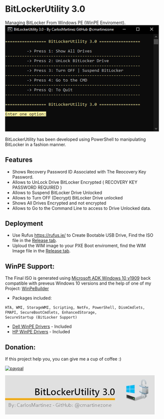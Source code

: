 # BitLockerUtility 3.0
 Managing BitLocker From Windows PE (WinPE Enviroment).
 ![""](Screenshots/001.PNG)
 
 
 BitLockerUtility has been developed using PowerShell to manipulating BitLocker in a fashion manner.
 
 
 ## Features
* Shows Recovery Password ID Associated with The Reocovery Key Password.
* Allows to UnLock Drive BitLocker Encrypted ( RECOVERY KEY PASSWORD REQUIRED )
* Allows to Suspend BitLocker Drive Unlocked 
* Allows to Turn OFF (Decrypt) BitLocker Drive unlocked
* Shows All Drives Encrypted and not encrypted
* Allows to Go to the Command Line to access to Drive Unlocked data.

 ## Deployment
* Use Rufus https://rufus.ie/ to Create Bootable USB Drive, Find the ISO file in the [Release tab](https://github.com/cmartinezone/BitLockerUtility/releases).
* Uploud the WIM image to your PXE Boot enviroment, find the WIM Image file in the [Release tab](https://github.com/cmartinezone/BitLockerUtility/releases).

## WinPE Support:
The Final ISO is generated using [Microsoft ADK Windows 10 v1909](https://docs.microsoft.com/en-us/windows-hardware/get-started/adk-install) back compatible with preveus Windows 10 versions and the help of one of my Project: [WinPeBuilder](https://github.com/cmartinezone/WinPEBuilder)
* Packages included: 
```
HTA, WMI, StorageWMI, Scripting, NetFx, PowerShell, DismCmdlets, FMAPI, SecureBootCmdlets, EnhancedStorage,
SecureStartup (BitLocker Support)
```
* [Dell WinPE Drivers](https://www.dell.com/support/article/us/en/04/how13364/winpe-10-driver-pack?lang=en) - Included
* [HP WinPE Drivers](https://ftp.hp.com/pub/caps-softpaq/cmit/HP_WinPE_DriverPack.html) - Included

## Donation:
If this project help you, you can give me a cup of coffee :)

[![paypal](https://www.paypalobjects.com/en_US/i/btn/btn_donateCC_LG.gif)](https://www.paypal.me/cmartinezone)


![""](Screenshots/banner.jpg)



 
 

 


